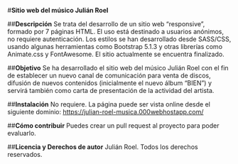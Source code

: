 #**Sitio web del músico Julián Roel**

##**Descripción**
Se trata del desarrollo de un sitio web “responsive”, formado por 7 páginas HTML. El uso está destinado a usuarios anónimos, no requiere autenticación. Los estilos se han desarrollado desde SASS/CSS, usando algunas herramientas como Bootstrap 5.1.3 y otras librerías como Animate.css y FontAwesome. El sitio actualmente se encuentra finalizado.

##**Objetivo**
Se ha desarrollado el sitio web del músico Julián Roel con el fin de establecer un nuevo canal de comunicación para venta de discos, difusión de nuevos contenidos (inicialmente el nuevo álbum “BIEN”) y servirá también como carta de presentación de la actividad del artista. 

##**Instalación**
No requiere. La página puede ser vista online desde el siguiente dominio: https://julian-roel-musica.000webhostapp.com/

##**Cómo contribuir**
Puedes crear un pull request al proyecto para poder evaluarlo.

##**Licencia y Derechos de autor**
Julián Roel. Todos los derechos reservados.






